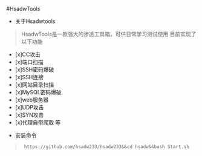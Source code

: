  #HsadwTools
* 关于Hsadwtools
> HsadwTools是一款强大的渗透工具箱，可供日常学习测试使用
目前实现了以下功能
- [x]CC攻击
- [x]端口扫描
- [x]SSH密码爆破
- [x]SSH连接
- [x]网站目录扫描
- [x]MySQL密码爆破
- [x]web服务器
- [x]UDP攻击
- [x]SYN攻击
- [x]代理自带爬取 等
* 安装命令
>``` https://github.com/hsadw233/hsadw233&&cd hsadw&&bash Start.sh```
